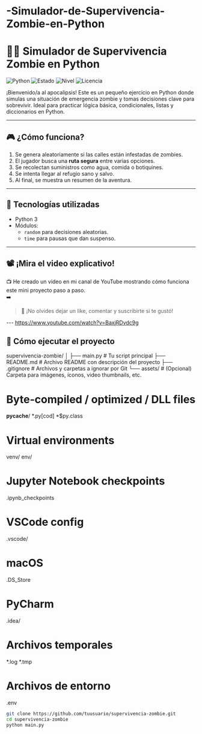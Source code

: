 # -Simulador-de-Supervivencia-Zombie-en-Python
# 🧟‍♂️ Simulador de Supervivencia Zombie en Python

![Python](https://img.shields.io/badge/Python-3.x-blue?logo=python)
![Estado](https://img.shields.io/badge/Estado-En%20Desarrollo-yellow)
![Nivel](https://img.shields.io/badge/Dificultad-Principiante-green)
![Licencia](https://img.shields.io/badge/Licencia-MIT-blue)

¡Bienvenido/a al apocalipsis! Este es un pequeño ejercicio en Python donde simulas una situación de emergencia zombie y tomas decisiones clave para sobrevivir. Ideal para practicar lógica básica, condicionales, listas y diccionarios en Python.

---

## 🎮 ¿Cómo funciona?

1. Se genera aleatoriamente si las calles están infestadas de zombies.
2. El jugador busca una **ruta segura** entre varias opciones.
3. Se recolectan suministros como agua, comida o botiquines.
4. Se intenta llegar al refugio sano y salvo.
5. Al final, se muestra un resumen de la aventura.

---

## 🧰 Tecnologías utilizadas

- Python 3
- Módulos:
  - `random` para decisiones aleatorias.
  - `time` para pausas que dan suspenso.

---

## 📽️ ¡Mira el video explicativo!

📺 He creado un video en mi canal de YouTube mostrando cómo funciona este mini proyecto paso a paso.  
➡️ 

> 💬 ¡No olvides dejar un like, comentar y suscribirte si te gustó!

--- https://www.youtube.com/watch?v=BaxjRDvdc9g

## 🚀 Cómo ejecutar el proyecto

supervivencia-zombie/
│
├── main.py                 # Tu script principal
├── README.md               # Archivo README con descripción del proyecto
├── .gitignore              # Archivos y carpetas a ignorar por Git
└── assets/                 # (Opcional) Carpeta para imágenes, íconos, video thumbnails, etc.

# Byte-compiled / optimized / DLL files
__pycache__/
*.py[cod]
*$py.class

# Virtual environments
venv/
env/

# Jupyter Notebook checkpoints
.ipynb_checkpoints

# VSCode config
.vscode/

# macOS
.DS_Store

# PyCharm
.idea/

# Archivos temporales
*.log
*.tmp

# Archivos de entorno
.env


```bash
git clone https://github.com/tuusuario/supervivencia-zombie.git
cd supervivencia-zombie
python main.py
